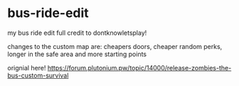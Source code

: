 # bus-ride-edit
my bus ride edit
full credit to dontknowletsplay!

changes to the custom map are: cheapers doors, cheaper random perks, longer in the safe area and more starting points 

orignial here!
https://forum.plutonium.pw/topic/14000/release-zombies-the-bus-custom-survival

